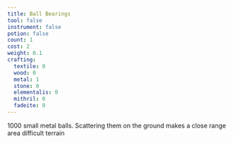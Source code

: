 ```yaml
---
title: Ball Bearings
tool: false
instrument: false
potion: false
count: 1
cost: 2
weight: 0.1
crafting:
  textile: 0
  wood: 0
  metal: 1
  stone: 0
  elementalis: 0
  mithril: 0
  fadeite: 0
---
```


1000 small metal balls. Scattering them on the ground makes a close range area difficult terrain
